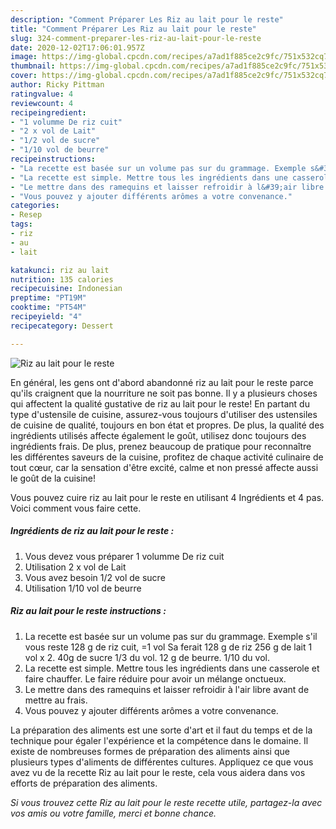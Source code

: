 ```yaml
---
description: "Comment Préparer Les Riz au lait pour le reste"
title: "Comment Préparer Les Riz au lait pour le reste"
slug: 324-comment-preparer-les-riz-au-lait-pour-le-reste
date: 2020-12-02T17:06:01.957Z
image: https://img-global.cpcdn.com/recipes/a7ad1f885ce2c9fc/751x532cq70/riz-au-lait-pour-le-reste-photo-principale-de-la-recette.jpg
thumbnail: https://img-global.cpcdn.com/recipes/a7ad1f885ce2c9fc/751x532cq70/riz-au-lait-pour-le-reste-photo-principale-de-la-recette.jpg
cover: https://img-global.cpcdn.com/recipes/a7ad1f885ce2c9fc/751x532cq70/riz-au-lait-pour-le-reste-photo-principale-de-la-recette.jpg
author: Ricky Pittman
ratingvalue: 4
reviewcount: 4
recipeingredient:
- "1 volumme De riz cuit"
- "2 x vol de Lait"
- "1/2 vol de sucre"
- "1/10 vol de beurre"
recipeinstructions:
- "La recette est basée sur un volume pas sur du grammage. Exemple s&#39;il vous reste 128 g de riz cuit, =1 vol Sa ferait 128 g de riz 256 g de lait 1 vol x 2. 40g de sucre 1/3 du vol. 12 g de beurre. 1/10 du vol."
- "La recette est simple. Mettre tous les ingrédients dans une casserole et faire chauffer. Le faire réduire pour avoir un mélange onctueux."
- "Le mettre dans des ramequins et laisser refroidir à l&#39;air libre avant de mettre au frais."
- "Vous pouvez y ajouter différents arômes a votre convenance."
categories:
- Resep
tags:
- riz
- au
- lait

katakunci: riz au lait 
nutrition: 135 calories
recipecuisine: Indonesian
preptime: "PT19M"
cooktime: "PT54M"
recipeyield: "4"
recipecategory: Dessert

---
```



![Riz au lait pour le reste](https://img-global.cpcdn.com/recipes/a7ad1f885ce2c9fc/751x532cq70/riz-au-lait-pour-le-reste-photo-principale-de-la-recette.jpg)

En général, les gens ont d'abord abandonné riz au lait pour le reste parce qu'ils craignent que la nourriture ne soit pas bonne. Il y a plusieurs choses qui affectent la qualité gustative de riz au lait pour le reste! En partant du type d'ustensile de cuisine, assurez-vous toujours d'utiliser des ustensiles de cuisine de qualité, toujours en bon état et propres. De plus, la qualité des ingrédients utilisés affecte également le goût, utilisez donc toujours des ingrédients frais. De plus, prenez beaucoup de pratique pour reconnaître les différentes saveurs de la cuisine, profitez de chaque activité culinaire de tout cœur, car la sensation d'être excité, calme et non pressé affecte aussi le goût de la cuisine!

<!--inarticleads1-->

Vous pouvez cuire riz au lait pour le reste en utilisant 4 Ingrédients et 4 pas. Voici comment vous faire cette.

##### Ingrédients de riz au lait pour le reste :

1. Vous devez vous préparer 1 volumme De riz cuit
1. Utilisation 2 x vol de Lait
1. Vous avez besoin 1/2 vol de sucre
1. Utilisation 1/10 vol de beurre




<!--inarticleads2-->

##### Riz au lait pour le reste instructions :

1. La recette est basée sur un volume pas sur du grammage. Exemple s&#39;il vous reste 128 g de riz cuit, =1 vol Sa ferait 128 g de riz 256 g de lait 1 vol x 2. 40g de sucre 1/3 du vol. 12 g de beurre. 1/10 du vol.
1. La recette est simple. Mettre tous les ingrédients dans une casserole et faire chauffer. Le faire réduire pour avoir un mélange onctueux.
1. Le mettre dans des ramequins et laisser refroidir à l&#39;air libre avant de mettre au frais.
1. Vous pouvez y ajouter différents arômes a votre convenance.




<!--inarticleads1-->

<p>
La préparation des aliments est une sorte d'art et il faut du temps et de la technique pour égaler l'expérience et la compétence dans le domaine. Il existe de nombreuses formes de préparation des aliments ainsi que plusieurs types d'aliments de différentes cultures. Appliquez ce que vous avez vu de la recette Riz au lait pour le reste, cela vous aidera dans vos efforts de préparation des aliments.
</p>

<p>
<i>Si vous trouvez cette Riz au lait pour le reste recette utile, partagez-la avec vos amis ou votre famille, merci et bonne chance.</i>
</p>
